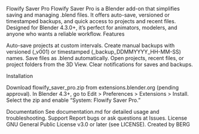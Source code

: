 Flowify Saver Pro
Flowify Saver Pro is a Blender add-on that simplifies saving and managing .blend files. It offers auto-save, versioned or timestamped backups, and quick access to projects and recent files. Designed for Blender 4.3.0+, it’s perfect for animators, modelers, and anyone who wants a reliable workflow.
Features

Auto-save projects at custom intervals.
Create manual backups with versioned (_v001) or timestamped (_backup_DDMMYYYY_HH-MM-SS) names.
Save files as .blend automatically.
Open projects, recent files, or project folders from the 3D View.
Clear notifications for saves and backups.

Installation

Download flowify_saver_pro.zip from extensions.blender.org (pending approval).
In Blender 4.3+, go to Edit > Preferences > Extensions > Install.
Select the zip and enable “System: Flowify Saver Pro.”

Documentation
See documentation.md for detailed usage and troubleshooting.
Support
Report bugs or ask questions at Issues.
License
GNU General Public License v3.0 or later (see LICENSE).
Created by BERG
